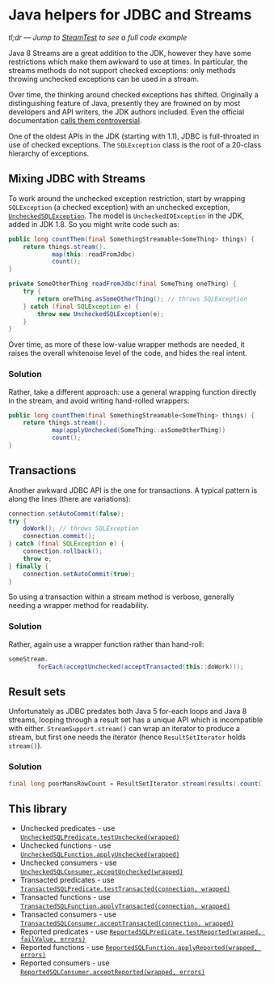 # Java helpers for JDBC and Streams

*tl;dr* &mdash; _Jump to [SteamTest](src/test/java/hm/binkley/sql/StreamTest.java)
to see a full code example_

Java 8 Streams are a great addition to the JDK, however they have some 
restrictions which make them awkward to use at times.  In particular, the 
streams methods do not support checked exceptions: only methods throwing 
unchecked exceptions can be used in a stream.

Over time, the thinking around checked exceptions has shifted.  Originally 
a distinguishing feature of Java, presently they are frowned on by most 
developers and API writers, the JDK authors included.  Even the official 
documentation [calls them
controversial](https://docs.oracle.com/javase/tutorial/essential/exceptions/runtime.html).

One of the oldest APIs in the JDK (starting with 1.1), JDBC is
full-throated in use of checked exceptions.  The `SQLException` class 
is the root of a 20-class hierarchy of exceptions.

## Mixing JDBC with Streams

To work around the unchecked exception restriction, start by wrapping 
`SQLException` (a checked exception) with an unchecked exception, 
[`UncheckedSQLException`](src/main/java/hm/binkley/sql/UncheckedSQLException.java).
The model is `UncheckedIOException` in the JDK, added in JDK 1.8.  So you 
might write code such as:

```java
public long countThem(final SomethingStreamable<SomeThing> things) {
    return things.stream().
            map(this::readFromJdbc)
            count();
}

private SomeOtherThing readFromJdbc(final SomeThing oneThing) {
    try {
        return oneThing.asSomeOtherThing(); // throws SQLException
    } catch (final SQLException e) {
        throw new UncheckedSQLException(e);
    }
}
```

Over time, as more of these low-value wrapper methods are needed, it raises 
the overall whitenoise level of the code, and hides the real intent.

### Solution

Rather, take a different approach: use a general wrapping function directly
in the stream, and avoid writing hand-rolled wrappers:

```java
public long countThem(final SomethingStreamable<SomeThing> things) {
    return things.stream().
            map(applyUnchecked(SomeThing::asSomeOtherThing))
            count();
}
```

## Transactions

Another awkward JDBC API is the one for transactions.  A typical pattern 
is along the lines (there are variations):

```java
connection.setAutoCommit(false);
try {
    doWork(); // throws SQLException
    connection.commit();
} catch (final SQLException e) {
    connection.rollback();
    throw e;
} finally {
    connection.setAutoCommit(true);
}
```

So using a transaction within a stream method is verbose, generally needing 
a wrapper method for readability.

### Solution

Rather, again use a wrapper function rather than hand-roll:

```java
someStream.
        forEach(acceptUnchecked(acceptTransacted(this::doWork)));
```

## Result sets

Unfortunately as JDBC predates both Java 5 for-each loops and Java 8 
streams, looping through a result set has a unique API which is 
incompatible with either.  `StreamSupport.stream()` can wrap an iterator to
produce a stream, but first one needs the iterator (hence
`ResultSetIterator` holds `stream()`).

### Solution

```java
final long poorMansRowCount = ResultSetIterator.stream(results).count();
```

## This library

* Unchecked predicates - use [`UncheckedSQLPredicate.testUnchecked(wrapped)`](src/main/java/hm/binkley/sql/UncheckedSQLPredicate.java)
* Unchecked functions - use [`UncheckedSQLFunction.applyUnchecked(wrapped)`](src/main/java/hm/binkley/sql/UncheckedSQLFunction.java)
* Unchecked consumers - use [`UncheckedSQLConsumer.acceptUnchecked(wrapped)`](src/main/java/hm/binkley/sql/UncheckedSQLConsumer.java)
* Transacted predicates - use [`TransactedSQLPredicate.testTransacted(connection, wrapped)`](src/main/java/hm/binkley/sql/TransactedSQLPredicate.java)
* Transacted functions - use [`TransactedSQLFunction.applyTransacted(connection, wrapped)`](src/main/java/hm/binkley/sql/TransactedSQLFunction.java)
* Transacted consumers - use [`TransactedSQLConsumer.acceptTransacted(connection, wrapped)`](src/main/java/hm/binkley/sql/TransactedSQLConsumer.java)
* Reported predicates - use [`ReportedSQLPredicate.testReported(wrapped, failValue, errors)`](src/main/java/hm/binkley/sql/ReportedSQLPredicate.java)
* Reported functions - use [`ReportedSQLFunction.applyReported(wrapped, errors)`](src/main/java/hm/binkley/sql/ReportedSQLFunction.java)
* Reported consumers - use [`ReportedSQLConsumer.acceptReported(wrapped, errors)`](src/main/java/hm/binkley/sql/ReportedSQLConsumer.java)
